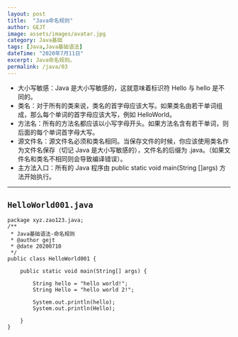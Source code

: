```yaml
---
layout: post
title:  "Java命名规则"
author: GEJT
image: assets/images/avatar.jpg
category: Java基础
tags: [Java,Java基础语法]
dateTime: "2020年7月11日"
excerpt: Java命名规则。
permalink: /java/03
---
```



 * 大小写敏感：Java 是大小写敏感的，这就意味着标识符 Hello 与 hello 是不同的。
 * 类名：对于所有的类来说，类名的首字母应该大写。如果类名由若干单词组成，那么每个单词的首字母应该大写，例如 HelloWorld。
 * 方法名：所有的方法名都应该以小写字母开头。如果方法名含有若干单词，则后面的每个单词首字母大写。
 * 源文件名：源文件名必须和类名相同。当保存文件的时候，你应该使用类名作为文件名保存（切记 Java 是大小写敏感的），文件名的后缀为 .java。（如果文件名和类名不相同则会导致编译错误）。
 * 主方法入口：所有的 Java 程序由 public static void main(String []args) 方法开始执行。

---

## `HelloWorld001.java`
```
package xyz.zao123.java;
/**
 * Java基础语法-命名规则
 * @author gejt
 * @date 20200710
 */
public class HelloWorld001 {

    public static void main(String[] args) {

        String hello = "hello world!";
        String Hello = "hello world 2!";

        System.out.println(hello);
        System.out.println(Hello);

    }
}
```





